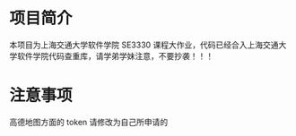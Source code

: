 # 项目简介
本项目为上海交通大学软件学院 SE3330 课程大作业，代码已经合入上海交通大学软件学院代码查重库，请学弟学妹注意，不要抄袭！！！

# 注意事项
高德地图方面的 token 请修改为自己所申请的

